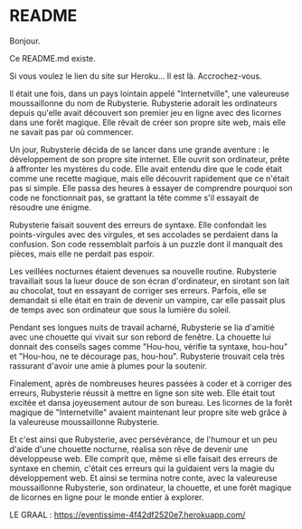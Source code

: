 # README

Bonjour.

Ce README.md existe.

Si vous voulez le lien du site sur Heroku... Il est là. Accrochez-vous.

Il était une fois, dans un pays lointain appelé "Internetville", une valeureuse moussaillonne du nom de Rubysterie. Rubysterie adorait les ordinateurs depuis qu'elle avait découvert son premier jeu en ligne avec des licornes dans une forêt magique. Elle rêvait de créer son propre site web, mais elle ne savait pas par où commencer.

Un jour, Rubysterie décida de se lancer dans une grande aventure : le développement de son propre site internet. Elle ouvrit son ordinateur, prête à affronter les mystères du code. Elle avait entendu dire que le code était comme une recette magique, mais elle découvrit rapidement que ce n'était pas si simple. Elle passa des heures à essayer de comprendre pourquoi son code ne fonctionnait pas, se grattant la tête comme s'il essayait de résoudre une énigme.

Rubysterie faisait souvent des erreurs de syntaxe. Elle confondait les points-virgules avec des virgules, et ses accolades se perdaient dans la confusion. Son code ressemblait parfois à un puzzle dont il manquait des pièces, mais elle ne perdait pas espoir.

Les veillées nocturnes étaient devenues sa nouvelle routine. Rubysterie travaillait sous la lueur douce de son écran d'ordinateur, en sirotant son lait au chocolat, tout en essayant de corriger ses erreurs. Parfois, elle se demandait si elle était en train de devenir un vampire, car elle passait plus de temps avec son ordinateur que sous la lumière du soleil.

Pendant ses longues nuits de travail acharné, Rubysterie se lia d'amitié avec une chouette qui vivait sur son rebord de fenêtre. La chouette lui donnait des conseils sages comme "Hou-hou, vérifie ta syntaxe, hou-hou" et "Hou-hou, ne te décourage pas, hou-hou". Rubysterie trouvait cela très rassurant d'avoir une amie à plumes pour la soutenir.

Finalement, après de nombreuses heures passées à coder et à corriger des erreurs, Rubysterie réussit à mettre en ligne son site web. Elle était tout excitée et dansa joyeusement autour de son bureau. Les licornes de la forêt magique de "Internetville" avaient maintenant leur propre site web grâce à la valeureuse moussaillonne Rubysterie.

Et c'est ainsi que Rubysterie, avec persévérance, de l'humour et un peu d'aide d'une chouette nocturne, réalisa son rêve de devenir une développeuse web. Elle comprit que, même si elle faisait des erreurs de syntaxe en chemin, c'était ces erreurs qui la guidaient vers la magie du développement web. Et ainsi se termina notre conte, avec la valeureuse moussaillonne Rubysterie, son ordinateur, la chouette, et une forêt magique de licornes en ligne pour le monde entier à explorer.

LE GRAAL : https://eventissime-4f42df2520e7.herokuapp.com/